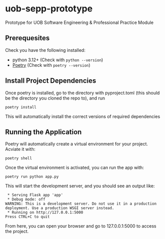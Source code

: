 # uob-sepp-prototype
Prototype for UOB Software Engineering &amp; Professional Practice Module
## Prerequesites
Check you have the following installed:
- python 3.12+ (Check with `python --version`)
- [Poetry](https://python-poetry.org/) (Check with `poetry --version`)
## Install Project Dependencies
Once poetry is installed, go to the directory with pyproject.toml (this should be the directory you cloned the repo to), and run
```
poetry install
```
This will automatically install the correct versions of required dependencies
## Running the Application
Poetry will automatically create a virtual environment for your project. Acviate it with:
```
poetry shell
```
Once the virtual environment is activated, you can run the app with:
```
poetry run python app.py
```
This will start the development server, and you should see an output like:
```
 * Serving Flask app 'app'
 * Debug mode: off
WARNING: This is a development server. Do not use it in a production deployment. Use a production WSGI server instead.
 * Running on http://127.0.0.1:5000
Press CTRL+C to quit
```
From here, you can open your browser and go to 127.0.0.1:5000 to access the project.
